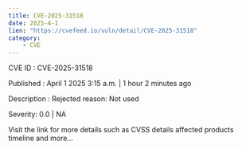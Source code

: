 ```yaml
---
title: CVE-2025-31518
date: 2025-4-1
lien: "https://cvefeed.io/vuln/detail/CVE-2025-31518"
category:
    - CVE
---
```


CVE ID : CVE-2025-31518
 
Published :  April 1
2025
3:15 a.m. | 1 hour
2 minutes ago
 
Description : Rejected reason: Not used
 
Severity: 0.0 | NA
 
Visit the link for more details
such as CVSS details
affected products
timeline
and more...
